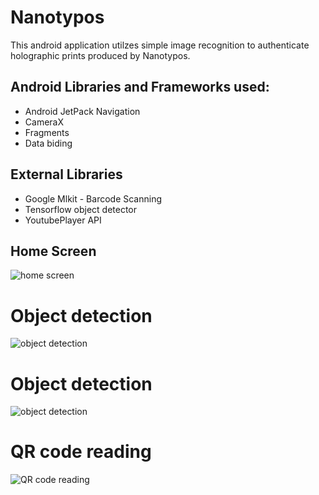 # Nanotypos
This android application utilzes simple image recognition to authenticate holographic prints produced by Nanotypos.

## Android Libraries and Frameworks used:
* Android JetPack Navigation
* CameraX
* Fragments 
* Data biding
 
## External Libraries
* Google Mlkit - Barcode Scanning
* Tensorflow object detector
* YoutubePlayer API

## Home Screen
![home screen](https://github.com/Stavrenas/Nanotypos/blob/master/Screenshot_2021-10-08-01-40-29-351_com.example.nanotypos.jpg)
# Object detection
![object detection](https://github.com/Stavrenas/Nanotypos/blob/master/Screenshot_2021-10-08-01-40-43-666_com.example.nanotypos.jpg)
# Object detection
![object detection](https://github.com/Stavrenas/Nanotypos/blob/master/Screenshot_2021-10-08-01-41-03-692_com.example.nanotypos.jpg)
# QR code reading
![QR code reading](https://github.com/Stavrenas/Nanotypos/blob/master/Screenshot_2021-10-08-01-41-07-517_com.example.nanotypos.jpg)
